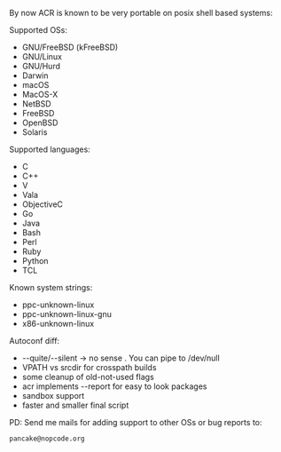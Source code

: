 By now ACR is known to be very portable on posix shell based systems:

Supported OSs:

* GNU/FreeBSD (kFreeBSD)
* GNU/Linux
* GNU/Hurd
* Darwin
* macOS
* MacOS-X
* NetBSD
* FreeBSD
* OpenBSD
* Solaris

Supported languages:

* C
* C++
* V
* Vala
* ObjectiveC
* Go
* Java
* Bash
* Perl
* Ruby
* Python
* TCL

Known system strings:

* ppc-unknown-linux
* ppc-unknown-linux-gnu
* x86-unknown-linux

Autoconf diff:

* --quite/--silent -> no sense . You can pipe to /dev/null
* VPATH vs srcdir for crosspath builds
* some cleanup of old-not-used flags
* acr implements --report for easy to look packages
* sandbox support
* faster and smaller final script

PD: Send me mails for adding support to other OSs or bug reports to:

	pancake@nopcode.org
